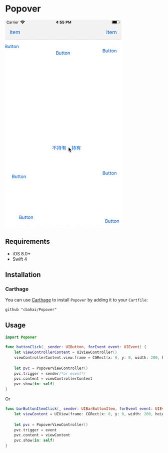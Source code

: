 # Popover

![Popover](./OtherResources/Popover.gif)

## Requirements

- iOS 8.0+
- Swift 4

## Installation

### Carthage

You can use [Carthage](https://github.com/Carthage/Carthage) to install `Popover` by adding it to your `Cartfile`:
```
github "cbahai/Popover"
```

## Usage

```swift
import Popover
```

```swift
func buttonClick(_ sender: UIButton, forEvent event: UIEvent) {
    let viewControllerContent = UIViewController()
    viewControllerContent.view.frame = CGRect(x: 0, y: 0, width: 200, height: 200)

    let pvc = PopoverViewController()
    pvc.trigger = sender/*or event*/
    pvc.content = viewControllerContent
    pvc.show(in: self)
}
```
Or

```swift
func barButtonItemClick(_ sender: UIBarButtonItem, forEvent event: UIEvent) {
    let viewContent = UIView(frame: CGRect(x: 0, y: 0, width: 200, height: 200))

    let pvc = PopoverViewController()
    pvc.trigger = event
    pvc.content = viewContent
    pvc.show(in: self)
}
```
